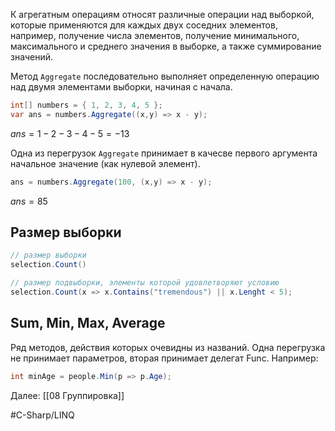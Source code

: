 К агрегатным операциям относят различные операции над выборкой, которые применяются для каждых двух соседних элементов, например, получение числа элементов, получение минимального, максимального и среднего значения в выборке, а также суммирование значений.

Метод `Aggregate` последовательно выполняет определенную операцию над двумя элементами выборки, начиная с начала.

```cs
int[] numbers = { 1, 2, 3, 4, 5 };
var ans = numbers.Aggregate((x,y) => x - y);
```

$ans = 1 - 2 - 3 - 4 - 5 = -13$

Одна из перегрузок `Aggregate` принимает в качесве первого аргумента начальное значение (как нулевой элемент).

```cs
ans = numbers.Aggregate(100, (x,y) => x - y);
```

$ans = 85$

## Размер выборки

```cs
// размер выборки
selection.Count()

// размер подвыборки, элементы которой удовлетворяют условию
selection.Count(x => x.Contains("tremendous") || x.Lenght < 5);
```

## Sum, Min, Max, Average

Ряд методов, действия которых очевидны из названий. Одна перегрузка не принимает параметров, вторая принимает делегат Func.
Например:

```cs
int minAge = people.Min(p => p.Age);
```

Далее: [[08 Группировка]]

#C-Sharp/LINQ